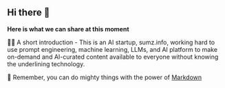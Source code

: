 ## Hi there 👋


**Here is what we can share at this moment**

🙋‍♀️ A short introduction - This is an AI startup, sumz.info, working hard to use prompt engineering, machine learning, LLMs, and AI platform to make on-demand and AI-curated content available to everyone without knowing the underlining technology.





🧙 Remember, you can do mighty things with the power of [Markdown](https://docs.github.com/github/writing-on-github/getting-started-with-writing-and-formatting-on-github/basic-writing-and-formatting-syntax)


